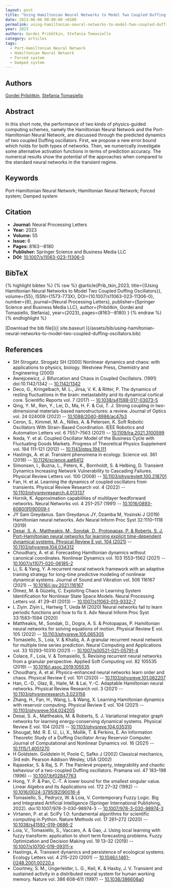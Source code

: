 ```yaml
---
layout: post
title: "Using Hamiltonian Neural Networks to Model Two Coupled Duffing Oscillators"
date: 2023-06-06 00:00:00 +0100
permalink: using-hamiltonian-neural-networks-to-model-two-coupled-duffing-oscillators
year: 2023
authors: Gordei Pribõtkin, Stefania Tomasiello
category: articles
tags:
  - Port-Hamiltonian Neural Network
  - Hamiltonian Neural Network
  - Forced system
  - Damped system
---
```

 
## Authors
[Gordei Pribõtkin](authors/gordei-pribotkin), [Stefania Tomasiello](authors/stefania-tomasiello)
 
## Abstract
In this short note, the performance of two kinds of physics-guided computing schemes, namely the Hamiltonian Neural Network and the Port-Hamiltonian Neural Network, are discussed through the predicted dynamics of two coupled Duffing oscillators. First, we propose a new error bound which holds for both types of networks. Then, we numerically investigate some alternative activation functions in terms of prediction accuracy. The numerical results show the potential of the approaches when compared to the standard neural networks in the transient regime.
 
## Keywords
Port-Hamiltonian Neural Network; Hamiltonian Neural Network; Forced system; Damped system
 
## Citation
- **Journal:** Neural Processing Letters
- **Year:** 2023
- **Volume:** 55
- **Issue:** 6
- **Pages:** 8163--8180
- **Publisher:** Springer Science and Business Media LLC
- **DOI:** [10.1007/s11063-023-11306-0](https://doi.org/10.1007/s11063-023-11306-0)
 
## BibTeX
{% highlight bibtex %}
{% raw %}
@article{Prib_tkin_2023,
  title={{Using Hamiltonian Neural Networks to Model Two Coupled Duffing Oscillators}},
  volume={55},
  ISSN={1573-773X},
  DOI={10.1007/s11063-023-11306-0},
  number={6},
  journal={Neural Processing Letters},
  publisher={Springer Science and Business Media LLC},
  author={Pribõtkin, Gordei and Tomasiello, Stefania},
  year={2023},
  pages={8163--8180}
}
{% endraw %}
{% endhighlight %}
 
[Download the bib file]({{ site.baseurl }}/assets/bib/using-hamiltonian-neural-networks-to-model-two-coupled-duffing-oscillators.bib)
 
## References
- SH Strogatz. Strogatz SH (2000) Nonlinear dynamics and chaos: with applications to physics, biology. Westview Press, Chemistry and Engineering (2000)
- Awrejcewicz, J. Bifurcation and Chaos in Coupled Oscillators. (1991) doi:10.1142/1342 -- [10.1142/1342](https://doi.org/10.1142/1342)
- Deco, G., Kringelbach, M. L., Jirsa, V. K. & Ritter, P. The dynamics of resting fluctuations in the brain: metastability and its dynamical cortical core. Scientific Reports vol. 7 (2017) -- [10.1038/s41598-017-03073-5](https://doi.org/10.1038/s41598-017-03073-5)
- Qing, Y. M., Ren, Y., Lei, D., Ma, H. F. & Cui, T. J. Strong coupling in two-dimensional materials-based nanostructures: a review. Journal of Optics vol. 24 024009 (2022) -- [10.1088/2040-8986/ac47b3](https://doi.org/10.1088/2040-8986/ac47b3)
- Ceron, S., Kimmel, M. A., Nilles, A. & Petersen, K. Soft Robotic Oscillators With Strain-Based Coordination. IEEE Robotics and Automation Letters vol. 6 7557–7563 (2021) -- [10.1109/lra.2021.3100599](https://doi.org/10.1109/lra.2021.3100599)
- Ikeda, Y. et al. Coupled Oscillator Model of the Business Cycle with Fluctuating Goods Markets. Progress of Theoretical Physics Supplement vol. 194 111–121 (2012) -- [10.1143/ptps.194.111](https://doi.org/10.1143/ptps.194.111)
- Hastings, A. et al. Transient phenomena in ecology. Science vol. 361 (2018) -- [10.1126/science.aat6412](https://doi.org/10.1126/science.aat6412)
- Simonsen, I., Buzna, L., Peters, K., Bornholdt, S. & Helbing, D. Transient Dynamics Increasing Network Vulnerability to Cascading Failures. Physical Review Letters vol. 100 (2008) -- [10.1103/physrevlett.100.218701](https://doi.org/10.1103/physrevlett.100.218701)
- Fan, H. et al. Learning the dynamics of coupled oscillators from transients. Physical Review Research vol. 4 (2022) -- [10.1103/physrevresearch.4.013137](https://doi.org/10.1103/physrevresearch.4.013137)
- Hornik, K. Approximation capabilities of multilayer feedforward networks. Neural Networks vol. 4 251–257 (1991) -- [10.1016/0893-6080(91)90009-t](https://doi.org/10.1016/0893-6080(91)90009-t)
- JY Sam Greydanus. Sam Greydanus JY, Dzamba M, Yosinski J (2019) Hamiltonian neural networks. Adv Neural Inform Proc Syst 32:1110–1118 (2019)
- [Desai, S. A., Mattheakis, M., Sondak, D., Protopapas, P. & Roberts, S. J. Port-Hamiltonian neural networks for learning explicit time-dependent dynamical systems. Physical Review E vol. 104 (2021)](port-hamiltonian-neural-networks-for-learning-explicit-time-dependent-dynamical-systems) -- [10.1103/physreve.104.034312](https://doi.org/10.1103/physreve.104.034312)
- Choudhary, A. et al. Forecasting Hamiltonian dynamics without canonical coordinates. Nonlinear Dynamics vol. 103 1553–1562 (2021) -- [10.1007/s11071-020-06185-2](https://doi.org/10.1007/s11071-020-06185-2)
- Li, S. & Yang, Y. A recurrent neural network framework with an adaptive training strategy for long-time predictive modeling of nonlinear dynamical systems. Journal of Sound and Vibration vol. 506 116167 (2021) -- [10.1016/j.jsv.2021.116167](https://doi.org/10.1016/j.jsv.2021.116167)
- Ölmez, M. & Güzeliş, C. Exploiting Chaos in Learning System Identification for Nonlinear State Space Models. Neural Processing Letters vol. 41 29–41 (2013) -- [10.1007/s11063-013-9332-7](https://doi.org/10.1007/s11063-013-9332-7)
- L Ziyin. Ziyin L, Hartwig T, Ueda M (2020) Neural networks fail to learn periodic functions and how to fix it. Adv Neural Inform Proc Syst 33:1583–1594 (2020)
- Mattheakis, M., Sondak, D., Dogra, A. S. & Protopapas, P. Hamiltonian neural networks for solving equations of motion. Physical Review E vol. 105 (2022) -- [10.1103/physreve.105.065305](https://doi.org/10.1103/physreve.105.065305)
- Tomasiello, S., Loia, V. & Khaliq, A. A granular recurrent neural network for multiple time series prediction. Neural Computing and Applications vol. 33 10293–10310 (2021) -- [10.1007/s00521-021-05791-4](https://doi.org/10.1007/s00521-021-05791-4)
- Colace, F., Loia, V. & Tomasiello, S. Revising recurrent neural networks from a granular perspective. Applied Soft Computing vol. 82 105535 (2019) -- [10.1016/j.asoc.2019.105535](https://doi.org/10.1016/j.asoc.2019.105535)
- Choudhary, A. et al. Physics-enhanced neural networks learn order and chaos. Physical Review E vol. 101 (2020) -- [10.1103/physreve.101.062207](https://doi.org/10.1103/physreve.101.062207)
- Han, C.-D., Glaz, B., Haile, M. & Lai, Y.-C. Adaptable Hamiltonian neural networks. Physical Review Research vol. 3 (2021) -- [10.1103/physrevresearch.3.023156](https://doi.org/10.1103/physrevresearch.3.023156)
- Zhang, H., Fan, H., Wang, L. & Wang, X. Learning Hamiltonian dynamics with reservoir computing. Physical Review E vol. 104 (2021) -- [10.1103/physreve.104.024205](https://doi.org/10.1103/physreve.104.024205)
- Desai, S. A., Mattheakis, M. & Roberts, S. J. Variational integrator graph networks for learning energy-conserving dynamical systems. Physical Review E vol. 104 (2021) -- [10.1103/physreve.104.035310](https://doi.org/10.1103/physreve.104.035310)
- Shougat, Md. R. E. U., Li, X., Mollik, T. & Perkins, E. An Information Theoretic Study of a Duffing Oscillator Array Reservoir Computer. Journal of Computational and Nonlinear Dynamics vol. 16 (2021) -- [10.1115/1.4051270](https://doi.org/10.1115/1.4051270)
- H Goldstein. Goldstein H, Poole C, Safko J (2002) Classical mechanics, 3rd edn. Pearson Addison Wesley, USA (2002)
- Rajasekar, S. & Raj, S. P. The Painlevé property, integrability and chaotic behaviour of a two-coupled Duffing oscillators. Pramana vol. 47 183–198 (1996) -- [10.1007/bf02847763](https://doi.org/10.1007/bf02847763)
- Hong, Y. P. & Pan, C.-T. A lower bound for the smallest singular value. Linear Algebra and its Applications vol. 172 27–32 (1992) -- [10.1016/0024-3795(92)90016-4](https://doi.org/10.1016/0024-3795(92)90016-4)
- Tomasiello, S., Pedrycz, W. & Loia, V. Contemporary Fuzzy Logic. Big and Integrated Artificial Intelligence (Springer International Publishing, 2022). doi:10.1007/978-3-030-98974-3 -- [10.1007/978-3-030-98974-3](https://doi.org/10.1007/978-3-030-98974-3)
- Virtanen, P. et al. SciPy 1.0: fundamental algorithms for scientific computing in Python. Nature Methods vol. 17 261–272 (2020) -- [10.1038/s41592-019-0686-2](https://doi.org/10.1038/s41592-019-0686-2)
- Loia, V., Tomasiello, S., Vaccaro, A. & Gao, J. Using local learning with fuzzy transform: application to short term forecasting problems. Fuzzy Optimization and Decision Making vol. 19 13–32 (2019) -- [10.1007/s10700-019-09311-x](https://doi.org/10.1007/s10700-019-09311-x)
- Hastings, A. Transient dynamics and persistence of ecological systems. Ecology Letters vol. 4 215–220 (2001) -- [10.1046/j.1461-0248.2001.00220.x](https://doi.org/10.1046/j.1461-0248.2001.00220.x)
- Courtney, S. M., Ungerleider, L. G., Keil, K. & Haxby, J. V. Transient and sustained activity in a distributed neural system for human working memory. Nature vol. 386 608–611 (1997) -- [10.1038/386608a0](https://doi.org/10.1038/386608a0)

